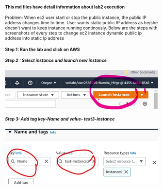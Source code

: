 #### This md files have detail information about lab2 execution
Problem: When ec2 user start or stop the public instance, the public IP address changes time to time.
User wants static public IP address as he/she doesn't want to keep instance running continously.
Below are the steps with screenshots of every step to change ec2 instance dynamic public ip address into static ip address
#### Step 1: Run the lab and click on AWS

##### Step 2 : Select instance and launch new instance
![launch](/Images/launch.jpg)

##### Step 3: Add tag key-Name and value- test3-instance

![tag](/Images/add%20tag.jpg)

